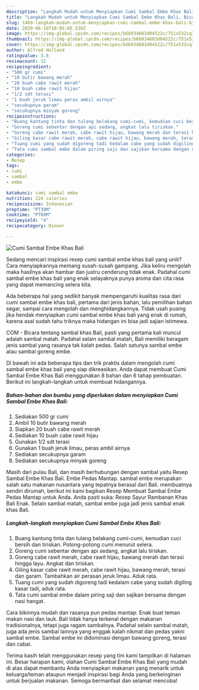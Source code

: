 ```yaml
---
description: "Langkah Mudah untuk Menyiapkan Cumi Sambal Embe Khas Bali, Bisa Manjain Lidah"
title: "Langkah Mudah untuk Menyiapkan Cumi Sambal Embe Khas Bali, Bisa Manjain Lidah"
slug: 1469-langkah-mudah-untuk-menyiapkan-cumi-sambal-embe-khas-bali-bisa-manjain-lidah
date: 2020-06-16T10:05:05.538Z
image: https://img-global.cpcdn.com/recipes/b6b934603d04522c/751x532cq70/cumi-sambal-embe-khas-bali-foto-resep-utama.jpg
thumbnail: https://img-global.cpcdn.com/recipes/b6b934603d04522c/751x532cq70/cumi-sambal-embe-khas-bali-foto-resep-utama.jpg
cover: https://img-global.cpcdn.com/recipes/b6b934603d04522c/751x532cq70/cumi-sambal-embe-khas-bali-foto-resep-utama.jpg
author: Alfred Holland
ratingvalue: 3.8
reviewcount: 12
recipeingredient:
- "500 gr cumi"
- "10 butir bawang merah"
- "20 buah cabe rawit merah"
- "10 buah cabe rawit hijau"
- "1/2 sdt terasi"
- "1 buah jeruk limau peras ambil airnya"
- "secukupnya garam"
- "secukupnya minyak goreng"
recipeinstructions:
- "Buang kantung tinta dan tulang belakang cumi-cumi, kemudian cuci bersih dan tiriskan. Potong-potong cumi menurut selera."
- "Goreng cumi sebentar dengan api sedang, angkat lalu tiriskan."
- "Goreng cabe rawit merah, cabe rawit hijau, bawang merah dan terasi hingga layu. Angkat dan tiriskan."
- "Giling kasar cabe rawit merah, cabe rawit hijau, bawang merah, terasi dan garam. Tambahkan air perasan jeruk limau. Aduk rata."
- "Tuang cumi yang sudah digoreng tadi kedalam cabe yang sudah digiling kasar tadi, aduk rata."
- "Tata cumi sambal embe dalam piring saji dan sajikan bersama dengan nasi hangat."
categories:
- Resep
tags:
- cumi
- sambal
- embe

katakunci: cumi sambal embe 
nutrition: 224 calories
recipecuisine: Indonesian
preptime: "PT39M"
cooktime: "PT60M"
recipeyield: "4"
recipecategory: Dinner

---
```



![Cumi Sambal Embe Khas Bali](https://img-global.cpcdn.com/recipes/b6b934603d04522c/751x532cq70/cumi-sambal-embe-khas-bali-foto-resep-utama.jpg)

Sedang mencari inspirasi resep cumi sambal embe khas bali yang unik? Cara menyiapkannya memang susah-susah gampang. Jika keliru mengolah maka hasilnya akan hambar dan justru cenderung tidak enak. Padahal cumi sambal embe khas bali yang enak selayaknya punya aroma dan cita rasa yang dapat memancing selera kita.

Ada beberapa hal yang sedikit banyak mempengaruhi kualitas rasa dari cumi sambal embe khas bali, pertama dari jenis bahan, lalu pemilihan bahan segar, sampai cara mengolah dan menghidangkannya. Tidak usah pusing jika hendak menyiapkan cumi sambal embe khas bali yang enak di rumah, karena asal sudah tahu triknya maka hidangan ini bisa jadi sajian istimewa.

COM - Bicara tentang sambal khas Bali, pasti yang pertama kali muncul adalah sambal matah. Padahal selain sambal matah, Bali memiliki beragam jenis sambal yang rasanya tak kalah pedas. Salah satunya sambal embe atau sambal goreng embe.


Di bawah ini ada beberapa tips dan trik praktis dalam mengolah cumi sambal embe khas bali yang siap dikreasikan. Anda dapat membuat Cumi Sambal Embe Khas Bali menggunakan 8 bahan dan 6 tahap pembuatan. Berikut ini langkah-langkah untuk membuat hidangannya.

<!--inarticleads1-->

##### Bahan-bahan dan bumbu yang diperlukan dalam menyiapkan Cumi Sambal Embe Khas Bali:

1. Sediakan 500 gr cumi
1. Ambil 10 butir bawang merah
1. Siapkan 20 buah cabe rawit merah
1. Sediakan 10 buah cabe rawit hijau
1. Gunakan 1/2 sdt terasi
1. Gunakan 1 buah jeruk limau, peras ambil airnya
1. Sediakan secukupnya garam
1. Sediakan secukupnya minyak goreng


Masih dari pulau Bali, dan masih berhubungan dengan sambal yaitu Resep Sambal Embe Khas Bali. Embe Pedas Mantap. sambal embe merupakan salah satu makanan nusantara yang tepatnya berasal dari Bali. membuatnya sendiri dirumah, berikut ini kami bagikan Resep Membuat Sambal Embe Pedas Mantap untuk Anda. Anda pasti suka: Resep Sayur Rambanan Khas Bali Enak. Selain sambal matah, sambal embe juga jadi jenis sambal enak khas Bali. 

<!--inarticleads2-->

##### Langkah-langkah menyiapkan Cumi Sambal Embe Khas Bali:

1. Buang kantung tinta dan tulang belakang cumi-cumi, kemudian cuci bersih dan tiriskan. Potong-potong cumi menurut selera.
1. Goreng cumi sebentar dengan api sedang, angkat lalu tiriskan.
1. Goreng cabe rawit merah, cabe rawit hijau, bawang merah dan terasi hingga layu. Angkat dan tiriskan.
1. Giling kasar cabe rawit merah, cabe rawit hijau, bawang merah, terasi dan garam. Tambahkan air perasan jeruk limau. Aduk rata.
1. Tuang cumi yang sudah digoreng tadi kedalam cabe yang sudah digiling kasar tadi, aduk rata.
1. Tata cumi sambal embe dalam piring saji dan sajikan bersama dengan nasi hangat.


Cara bikinnya mudah dan rasanya pun pedas mantap. Enak buat teman makan nasi dan lauk. Bali tidak hanya terkenal dengan makanan tradisionalnya, tetapi juga ragam sambalnya. Padahal selain sambal matah, juga ada jenis sambal lainnya yang enggak kalah nikmat dan pedas yakni sambal embe. Sambal embe ini didominasi dengan bawang goreng, terasi dan cabai. 

Terima kasih telah menggunakan resep yang tim kami tampilkan di halaman ini. Besar harapan kami, olahan Cumi Sambal Embe Khas Bali yang mudah di atas dapat membantu Anda menyiapkan makanan yang menarik untuk keluarga/teman ataupun menjadi inspirasi bagi Anda yang berkeinginan untuk berjualan makanan. Semoga bermanfaat dan selamat mencoba!
